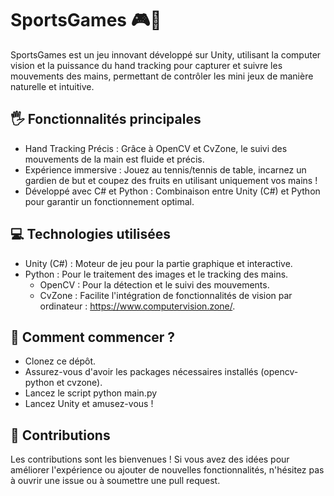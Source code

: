 # SportsGames 🎮🤚
SportsGames est un jeu innovant développé sur Unity, utilisant la computer vision et la puissance du hand tracking pour capturer et suivre les mouvements des mains, permettant de contrôler les mini jeux de manière naturelle et intuitive.

## 🖐️ Fonctionnalités principales
- Hand Tracking Précis : Grâce à OpenCV et CvZone, le suivi des mouvements de la main est fluide et précis.
- Expérience immersive : Jouez au tennis/tennis de table, incarnez un gardien de but et coupez des fruits en utilisant uniquement vos mains !
- Développé avec C# et Python : Combinaison entre Unity (C#) et Python pour garantir un fonctionnement optimal.

## 💻 Technologies utilisées
- Unity (C#) : Moteur de jeu pour la partie graphique et interactive.
- Python : Pour le traitement des images et le tracking des mains.
  - OpenCV : Pour la détection et le suivi des mouvements.
  - CvZone : Facilite l'intégration de fonctionnalités de vision par ordinateur : https://www.computervision.zone/.

## 🚀 Comment commencer ?
- Clonez ce dépôt.
- Assurez-vous d'avoir les packages nécessaires installés (opencv-python et cvzone).
- Lancez le script python main.py
- Lancez Unity et amusez-vous !

## 🌟 Contributions
Les contributions sont les bienvenues ! Si vous avez des idées pour améliorer l'expérience ou ajouter de nouvelles fonctionnalités, n'hésitez pas à ouvrir une issue ou à soumettre une pull request.
